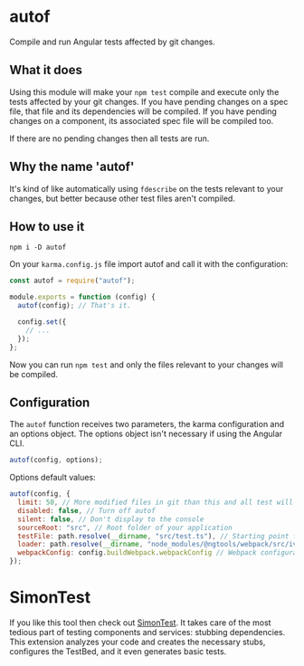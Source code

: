 # autof

Compile and run Angular tests affected by git changes.

## What it does

Using this module will make your `npm test` compile and execute only the tests affected by your git changes. If you have pending changes on a spec file, that file and its dependencies will be compiled. If you have pending changes on a component, its associated spec file will be compiled too.

If there are no pending changes then all tests are run.

## Why the name 'autof'

It's kind of like automatically using `fdescribe` on the tests relevant to your changes, but better because other test files aren't compiled.

## How to use it

`npm i -D autof`

On your `karma.config.js` file import autof and call it with the configuration:

```js
const autof = require("autof");

module.exports = function (config) {
  autof(config); // That's it.

  config.set({
    // ...
  });
};
```

Now you can run `npm test` and only the files relevant to your changes will be compiled.

## Configuration

The `autof` function receives two parameters, the karma configuration and an options object. The options object isn't necessary if using the Angular CLI.

```js
autof(config, options);
```

Options default values:

```js
autof(config, {
  limit: 50, // More modified files in git than this and all test will be run
  disabled: false, // Turn off autof
  silent: false, // Don't display to the console
  sourceRoot: "src", // Root folder of your application
  testFile: path.resolve(__dirname, "src/test.ts"), // Starting point for building the test bundle
  loader: path.resolve(__dirname, "node_modules/@ngtools/webpack/src/ivy/index.js"), // Webpack loader for the test file
  webpackConfig: config.buildWebpack.webpackConfig // Webpack configuration to use
});
```

# SimonTest

If you like this tool then check out [SimonTest](https://marketplace.visualstudio.com/items?itemName=SimonTest.simontest). It takes care of the most tedious part of testing components and services: stubbing dependencies. This extension analyzes your code and creates the necessary stubs, configures the TestBed, and it even generates basic tests.
